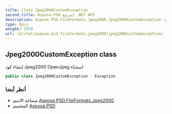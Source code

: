 ```yaml
---
title: Class Jpeg2000CustomException
second_title: Aspose.PSD لمرجع .NET API
description: Aspose.PSD.FileFormats.Jpeg2000.Jpeg2000CustomException فصل. إنشاء كود Jpeg2000 OpenJpeg استثناء
type: docs
weight: 1550
url: /ar/net/aspose.psd.fileformats.jpeg2000/jpeg2000customexception/
---
```

## Jpeg2000CustomException class

إنشاء كود Jpeg2000 OpenJpeg استثناء

```csharp
public class Jpeg2000CustomException : Exception
```

### أنظر أيضا

* مساحة الاسم [Aspose.PSD.FileFormats.Jpeg2000](../../aspose.psd.fileformats.jpeg2000/)
* المجسم [Aspose.PSD](../../)


